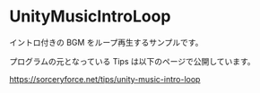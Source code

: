 # UnityMusicIntroLoop
イントロ付きの BGM をループ再生するサンプルです。

プログラムの元となっている Tips は以下のページで公開しています。

https://sorceryforce.net/tips/unity-music-intro-loop
